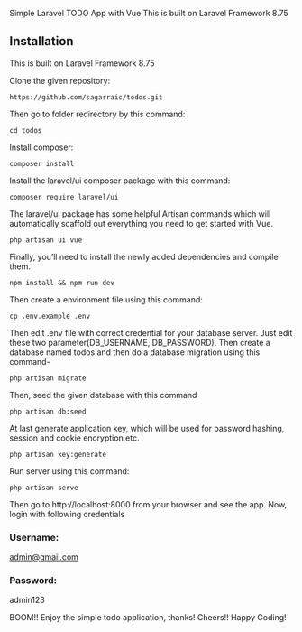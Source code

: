 Simple Laravel TODO App with Vue
This is built on Laravel Framework 8.75

## Installation
This is built on Laravel Framework 8.75

Clone the given repository:
```
https://github.com/sagarraic/todos.git
```

Then go to folder redirectory by this command:
```
cd todos
```

Install composer:
```
composer install
```

Install the laravel/ui composer package with this command:
```
composer require laravel/ui
```

The laravel/ui package has some helpful Artisan commands which will automatically scaffold out everything you need to get started with Vue.
```
php artisan ui vue
```

Finally, you’ll need to install the newly added dependencies and compile them.
```
npm install && npm run dev
```

Then create a environment file using this command:
```
cp .env.example .env
```

Then edit .env file with correct credential for your database server. Just edit these two parameter(DB_USERNAME, DB_PASSWORD).
Then create a database named todos and then do a database migration using this command-
```
php artisan migrate
```

Then, seed the given database with this command
```
php artisan db:seed
```

At last generate application key, which will be used for password hashing, session and cookie encryption etc.
```
php artisan key:generate
```

Run server using this command:
```
php artisan serve
```
Then go to http://localhost:8000 from your browser and see the app.
Now, login with following credentials
### Username: 
admin@gmail.com
### Password: 
admin123

BOOM!! Enjoy the simple todo application, thanks!
Cheers!! Happy Coding!
